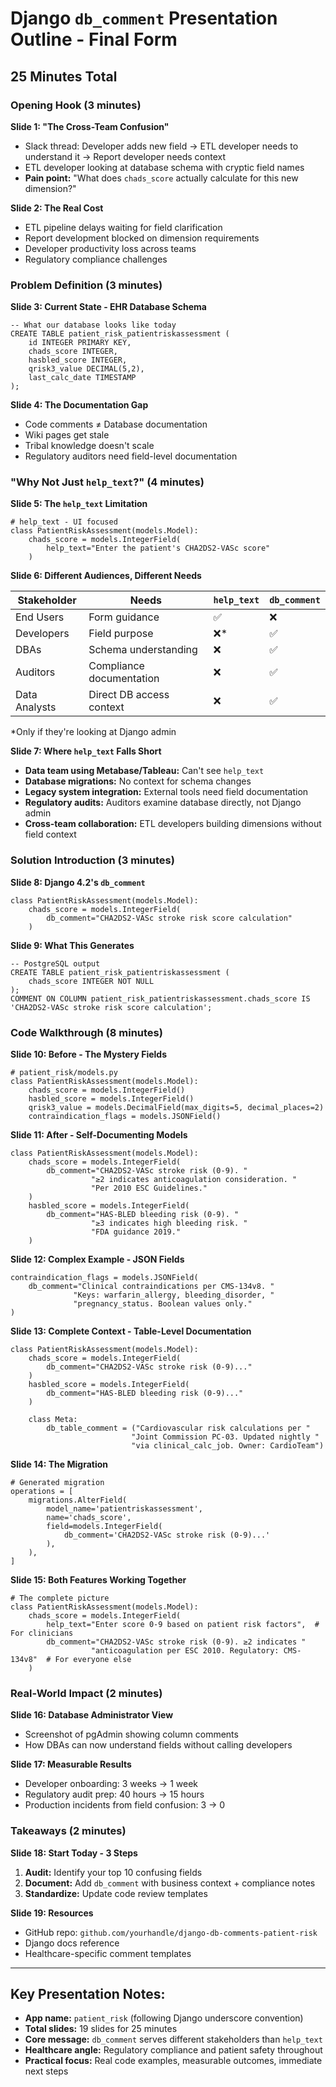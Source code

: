 # Django `db_comment` Presentation Outline - Final Form

## 25 Minutes Total

### Opening Hook (3 minutes)

**Slide 1: "The Cross-Team Confusion"**

- Slack thread: Developer adds new field → ETL developer needs to understand it → Report developer needs context
- ETL developer looking at database schema with cryptic field names
- **Pain point:** "What does `chads_score` actually calculate for this new dimension?"

**Slide 2: The Real Cost**

- ETL pipeline delays waiting for field clarification
- Report development blocked on dimension requirements
- Developer productivity loss across teams
- Regulatory compliance challenges

### Problem Definition (3 minutes)

**Slide 3: Current State - EHR Database Schema**


    -- What our database looks like today
    CREATE TABLE patient_risk_patientriskassessment (
        id INTEGER PRIMARY KEY,
        chads_score INTEGER,
        hasbled_score INTEGER,
        qrisk3_value DECIMAL(5,2),
        last_calc_date TIMESTAMP
    );


**Slide 4: The Documentation Gap**

- Code comments ≠ Database documentation
- Wiki pages get stale
- Tribal knowledge doesn't scale
- Regulatory auditors need field-level documentation

### "Why Not Just `help_text`?" (4 minutes)

**Slide 5: The `help_text` Limitation**


    # help_text - UI focused
    class PatientRiskAssessment(models.Model):
        chads_score = models.IntegerField(
            help_text="Enter the patient's CHA2DS2-VASc score"
        )


**Slide 6: Different Audiences, Different Needs**

|  Stakeholder |  Needs |  `help_text` |  `db_comment` |
| ---- | ---- | ---- | ----  |
|  End Users |  Form guidance |  ✅ |  ❌ |
|  Developers |  Field purpose |  ❌* |  ✅ |
|  DBAs |  Schema understanding |  ❌ |  ✅ |
|  Auditors |  Compliance documentation |  ❌ |  ✅ |
|  Data Analysts |  Direct DB access context |  ❌ |  ✅ |

*Only if they're looking at Django admin

**Slide 7: Where `help_text` Falls Short**

- **Data team using Metabase/Tableau:** Can't see `help_text`
- **Database migrations:** No context for schema changes
- **Legacy system integration:** External tools need field documentation
- **Regulatory audits:** Auditors examine database directly, not Django admin
- **Cross-team collaboration:** ETL developers building dimensions without field context

### Solution Introduction (3 minutes)

**Slide 8: Django 4.2's `db_comment`**


    class PatientRiskAssessment(models.Model):
        chads_score = models.IntegerField(
            db_comment="CHA2DS2-VASc stroke risk score calculation"
        )


**Slide 9: What This Generates**


    -- PostgreSQL output
    CREATE TABLE patient_risk_patientriskassessment (
        chads_score INTEGER NOT NULL
    );
    COMMENT ON COLUMN patient_risk_patientriskassessment.chads_score IS
    'CHA2DS2-VASc stroke risk score calculation';


### Code Walkthrough (8 minutes)

**Slide 10: Before - The Mystery Fields**


    # patient_risk/models.py
    class PatientRiskAssessment(models.Model):
        chads_score = models.IntegerField()
        hasbled_score = models.IntegerField()
        qrisk3_value = models.DecimalField(max_digits=5, decimal_places=2)
        contraindication_flags = models.JSONField()


**Slide 11: After - Self-Documenting Models**


    class PatientRiskAssessment(models.Model):
        chads_score = models.IntegerField(
            db_comment="CHA2DS2-VASc stroke risk (0-9). "
                      "≥2 indicates anticoagulation consideration. "
                      "Per 2010 ESC Guidelines."
        )
        hasbled_score = models.IntegerField(
            db_comment="HAS-BLED bleeding risk (0-9). "
                      "≥3 indicates high bleeding risk. "
                      "FDA guidance 2019."
        )


**Slide 12: Complex Example - JSON Fields**


    contraindication_flags = models.JSONField(
        db_comment="Clinical contraindications per CMS-134v8. "
                  "Keys: warfarin_allergy, bleeding_disorder, "
                  "pregnancy_status. Boolean values only."
    )


**Slide 13: Complete Context - Table-Level Documentation**


    class PatientRiskAssessment(models.Model):
        chads_score = models.IntegerField(
            db_comment="CHA2DS2-VASc stroke risk (0-9)..."
        )
        hasbled_score = models.IntegerField(
            db_comment="HAS-BLED bleeding risk (0-9)..."
        )

        class Meta:
            db_table_comment = ("Cardiovascular risk calculations per "
                               "Joint Commission PC-03. Updated nightly "
                               "via clinical_calc_job. Owner: CardioTeam")


**Slide 14: The Migration**


    # Generated migration
    operations = [
        migrations.AlterField(
            model_name='patientriskassessment',
            name='chads_score',
            field=models.IntegerField(
                db_comment='CHA2DS2-VASc stroke risk (0-9)...'
            ),
        ),
    ]


**Slide 15: Both Features Working Together**


    # The complete picture
    class PatientRiskAssessment(models.Model):
        chads_score = models.IntegerField(
            help_text="Enter score 0-9 based on patient risk factors",  # For clinicians
            db_comment="CHA2DS2-VASc stroke risk (0-9). ≥2 indicates "
                      "anticoagulation per ESC 2010. Regulatory: CMS-134v8"  # For everyone else
        )


### Real-World Impact (2 minutes)

**Slide 16: Database Administrator View**

- Screenshot of pgAdmin showing column comments
- How DBAs can now understand fields without calling developers

**Slide 17: Measurable Results**

- Developer onboarding: 3 weeks → 1 week
- Regulatory audit prep: 40 hours → 15 hours
- Production incidents from field confusion: 3 → 0

### Takeaways (2 minutes)

**Slide 18: Start Today - 3 Steps**

1. **Audit:** Identify your top 10 confusing fields
2. **Document:** Add `db_comment` with business context + compliance notes
3. **Standardize:** Update code review templates

**Slide 19: Resources**

- GitHub repo: `github.com/yourhandle/django-db-comments-patient-risk`
- Django docs reference
- Healthcare-specific comment templates
* * *

## Key Presentation Notes:

- **App name:** `patient_risk` (following Django underscore convention)
- **Total slides:** 19 slides for 25 minutes
- **Core message:** `db_comment` serves different stakeholders than `help_text`
- **Healthcare angle:** Regulatory compliance and patient safety throughout
- **Practical focus:** Real code examples, measurable outcomes, immediate next steps
